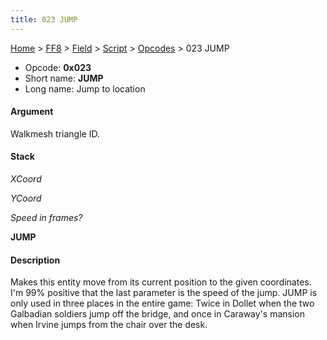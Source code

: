 ```yaml
---
title: 023 JUMP
---
```


[Home](Main%20Page.md) > [FF8](FF8.md) > [Field](FF8/Field.md) > [Script](FF8/Field/Script.md) > [Opcodes](FF8/Field/Script/Opcodes.md) > 023 JUMP

-   Opcode: **0x023**
-   Short name: **JUMP**
-   Long name: Jump to location

#### Argument

Walkmesh triangle ID.

#### Stack

  
*XCoord*

*YCoord*

*Speed in frames?*

**JUMP**

#### Description

Makes this entity move from its current position to the given
coordinates. I'm 99% positive that the last parameter is the speed of
the jump. JUMP is only used in three places in the entire game: Twice in
Dollet when the two Galbadian soldiers jump off the bridge, and once in
Caraway's mansion when Irvine jumps from the chair over the desk.
